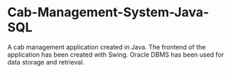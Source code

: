 # Cab-Management-System-Java-SQL
A cab management application created in Java. The frontend of the application has been created with Swing. Oracle DBMS has been used for data storage and retrieval.
